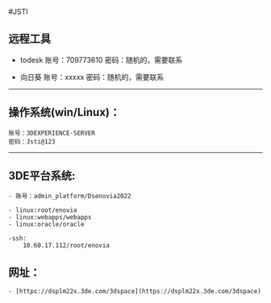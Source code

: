 #JSTI

## 远程工具

- todesk
	账号：709773610
	密码：随机的，需要联系
	
- 向日葵
	账号：xxxxx
	密码：随机的，需要联系

---

## 操作系统(win/Linux)：
	账号：3DEXPERIENCE-SERVER
	密码：Jsti@123
---

## 3DE平台系统:
	- 账号：admin_platform/Dsenovia2022

	- linux:root/enovia
	- linux:webapps/webapps
	- linux:oracle/oracle
	
	-ssh:
		10.60.17.112/root/enovia
		
		
## 网址：
	- [https://dsplm22x.3de.com/3dspace](https://dsplm22x.3de.com/3dspace)
	